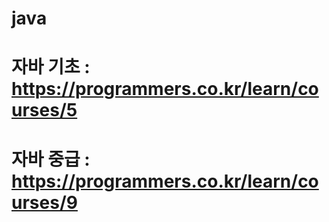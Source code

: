 # java
# 자바 기초 : https://programmers.co.kr/learn/courses/5
# 자바 중급 : https://programmers.co.kr/learn/courses/9
